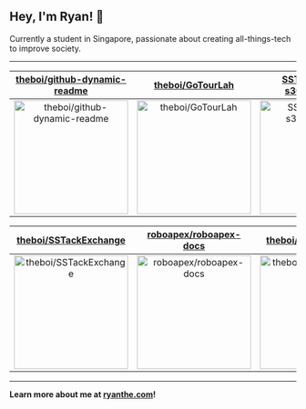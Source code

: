 ## Hey, I'm Ryan! 👋

Currently a student in Singapore, passionate about creating all-things-tech to improve society.

---

| [theboi/github-dynamic-readme](https://github.com/theboi/github-dynamic-readme) | [theboi/GoTourLah](https://github.com/theboi/GoTourLah) | [SST-S301/sst-s301.github.io](https://github.com/SST-S301/sst-s301.github.io) |
| :-: | :-: | :-: |
| <a href="https://github.com/theboi/github-dynamic-readme"><img src="https://github.com/theboi/theboi/raw/main/DISPLAY.jpg" alt="theboi/github-dynamic-readme" title="theboi/github-dynamic-readme" width="200" height="200"></a> | <a href="https://github.com/theboi/GoTourLah"><img src="https://github.com/theboi/GoTourLah/raw/main/DISPLAY.jpg" alt="theboi/GoTourLah" title="theboi/GoTourLah" width="200" height="200"></a> | <a href="https://github.com/SST-S301/sst-s301.github.io"><img src="https://github.com/theboi/theboi/raw/main/DISPLAY.jpg" alt="SST-S301/sst-s301.github.io" title="SST-S301/sst-s301.github.io" width="200" height="200"></a> |

| [theboi/SSTackExchange](https://github.com/theboi/SSTackExchange) | [roboapex/roboapex-docs](https://github.com/roboapex/roboapex-docs) | [theboi/roboapex-docs](https://github.com/theboi/roboapex-docs) |
| :-: | :-: | :-: |
| <a href="https://github.com/theboi/SSTackExchange"><img src="https://github.com/theboi/theboi/raw/main/DISPLAY.jpg" alt="theboi/SSTackExchange" title="theboi/SSTackExchange" width="200" height="200"></a> | <a href="https://github.com/roboapex/roboapex-docs"><img src="https://github.com/theboi/theboi/raw/main/DISPLAY.jpg" alt="roboapex/roboapex-docs" title="roboapex/roboapex-docs" width="200" height="200"></a> | <a href="https://github.com/theboi/roboapex-docs"><img src="https://github.com/theboi/theboi/raw/main/DISPLAY.jpg" alt="theboi/roboapex-docs" title="theboi/roboapex-docs" width="200" height="200"></a> |



---

**Learn more about me at [ryanthe.com](https://www.ryanthe.com)!**